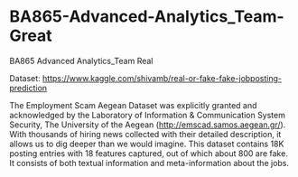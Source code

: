 # BA865-Advanced-Analytics_Team-Great
BA865 Advanced Analytics_Team Real


Dataset: https://www.kaggle.com/shivamb/real-or-fake-fake-jobposting-prediction


The Employment Scam Aegean Dataset was explicitly granted and acknowledged by the Laboratory of Information & Communication System Security, The University of the Aegean (http://emscad.samos.aegean.gr/). With thousands of hiring news collected with their detailed description, it allows us to dig deeper than we would imagine. This dataset contains 18K posting entries with 18 features captured, out of which about 800 are fake. It consists of both textual information and meta-information about the jobs.
